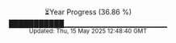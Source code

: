 <p align="center">
⏳Year Progress (36.86 %) <br>
███████████▁▁▁▁▁▁▁▁▁▁▁▁▁▁▁▁▁▁▁ <br>
<sub>Updated: Thu, 15 May 2025 12:48:40 GMT</sub>
</p>

